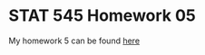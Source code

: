 # STAT 545 Homework 05

My homework 5 can be found [here](https://github.com/KateJohnson/STAT545-hw-Johnson-Kate/blob/master/hw05-Factors/Factor_figure_management.md)
